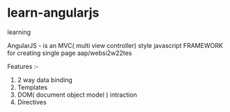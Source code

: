 # learn-angularjs
learning

AngularJS - is an MVC( multi view controller) style javascript FRAMEWORK for creating single page aap/websi2w22tes

Features :- 
1. 2 way data binding
2. Templates 
3. DOM( document object model ) intraction 
4. Directives 



